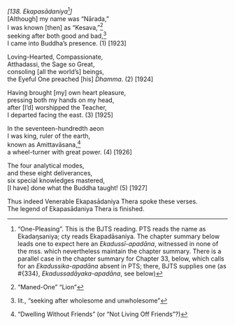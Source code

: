*\[138. Ekapasādaniya*[^1]*\]*  
\[Although\] my name was “Nārada,”  
I was known \[then\] as “Kesava,”[^2]  
seeking after both good and bad,[^3]  
I came into Buddha’s presence. (1) \[1923\]

Loving-Hearted, Compassionate,  
Atthadassi, the Sage so Great,  
consoling \[all the world’s\] beings,  
the Eyeful One preached \[his\] *Dhamma*. (2) \[1924\]

Having brought \[my\] own heart pleasure,  
pressing both my hands on my head,  
after \[I’d\] worshipped the Teacher,  
I departed facing the east. (3) \[1925\]

In the seventeen-hundredth aeon  
I was king, ruler of the earth,  
known as Amittavāsana,[^4]  
a wheel-turner with great power. (4) \[1926\]

The four analytical modes,  
and these eight deliverances,  
six special knowledges mastered,  
\[I have\] done what the Buddha taught! (5) \[1927\]

Thus indeed Venerable Ekapasādaniya Thera spoke these verses.  
The legend of Ekapasādaniya Thera is finished.

[^1]: “One-Pleasing”. This is the BJTS reading. PTS reads the name as Ekadaŋsaniya; cty reads Ekapadāsaniya. The chapter summary below leads one to expect here an *Ekadussī-apadāna*, witnessed in none of the mss. which nevertheless maintain the chapter summary. There is a parallel case in the chapter summary for Chapter 33, below, which calls for an *Ekadussika-apadāna* absent in PTS; there, BJTS supplies one (as \#{334}, *Ekadussadāyaka-apadāna*, see below)

[^2]: “Maned-One” “Lion”

[^3]: lit., “seeking after wholesome and unwholesome”

[^4]: “Dwelling Without Friends” (or “Not Living Off Friends”?)
